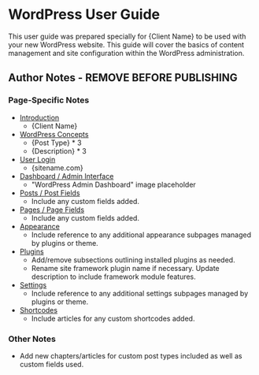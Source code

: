 # WordPress User Guide

This user guide was prepared specially for {Client Name} to be used with your new WordPress website. This guide will cover the basics of content management and site configuration within the WordPress administration.

## Author Notes - **REMOVE BEFORE PUBLISHING**

### Page-Specific Notes

* [Introduction](README.md)
    * {Client Name}
* [WordPress Concepts](wordpress_concepts.md)
    * {Post Type} * 3
    * {Description} * 3
* [User Login](user_login.md)
    * {sitename.com}
* [Dashboard / Admin Interface](admin_interface.md)
    * "WordPress Admin Dashboard" image placeholder
* [Posts / Post Fields](post_fields.md)
    * Include any custom fields added.
* [Pages / Page Fields](page_fields.md)
    * Include any custom fields added.
* [Appearance](appearange.md)
    * Include reference to any additional appearance subpages managed by plugins or theme.
* [Plugins](plugins.md)
    * Add/remove subsections outlining installed plugins as needed.
    * Rename site framework plugin name if necessary. Update description to include framework module features.
* [Settings](settings.md)
    * Include reference to any additional settings subpages managed by plugins or theme.
* [Shortcodes](shortcodes.md)
    * Include articles for any custom shortcodes added.

### Other Notes

* Add new chapters/articles for custom post types included as well as custom fields used.